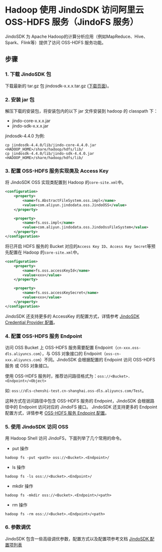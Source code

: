 # Hadoop 使用 JindoSDK 访问阿里云 OSS-HDFS 服务（JindoFS 服务）

JindoSDK 为 Apache Hadoop的计算分析应用（例如MapReduce、Hive、Spark、Flink等）提供了访问 OSS-HDFS 服务功能。

## 步骤

### 1. 下载 JindoSDK 包
下载最新的 tar.gz 包 jindosdk-x.x.x.tar.gz ([下载页面](/docs/user/4.x/jindodata_download.md))。

### 2. 安装 jar 包
解压下载的安装包，将安装包内的以下 jar 文件安装到 hadoop 的 classpath 下：
* jindo-core-x.x.x.jar
* jindo-sdk-x.x.x.jar

jindosdk-4.4.0 为例:
```
cp jindosdk-4.4.0/lib/jindo-core-4.4.0.jar <HADOOP_HOME>/share/hadoop/hdfs/lib/
cp jindosdk-4.4.0/lib/jindo-sdk-4.4.0.jar <HADOOP_HOME>/share/hadoop/hdfs/lib/
```

### 3. 配置 OSS-HDFS 服务实现类及 Access Key

将 JindoSDK OSS 实现类配置到 Hadoop 的`core-site.xml`中。

```xml
<configuration>
    <property>
        <name>fs.AbstractFileSystem.oss.impl</name>
        <value>com.aliyun.jindodata.oss.JindoOSS</value>
    </property>

    <property>
        <name>fs.oss.impl</name>
        <value>com.aliyun.jindodata.oss.JindoOssFileSystem</value>
    </property>
</configuration>
```
将已开启 HDFS 服务的 Bucket 对应的`Access Key ID`、`Access Key Secret`等预先配置在 Hadoop 的`core-site.xml`中。
```xml
<configuration>
    <property>
        <name>fs.oss.accessKeyId</name>
        <value>xxx</value>
    </property>

    <property>
        <name>fs.oss.accessKeySecret</name>
        <value>xxx</value>
    </property>
</configuration>
```
JindoSDK 还支持更多的 AccessKey 的配置方式，详情参考 [JindoSDK Credential Provider 配置](security/jindosdk_credential_provider.md)。

### 4. 配置 OSS-HDFS 服务 Endpoint
访问 OSS Bucket 上 OSS-HDFS 服务需要配置 Endpoint（`cn-xxx.oss-dls.aliyuncs.com`），与 OSS 对象接口的 Endpoint（`oss-cn-xxx.aliyuncs.com`）不同。JindoSDK 会根据配置的 Endpoint 访问 OSS-HDFS 服务 或 OSS 对象接口。

使用 OSS-HDFS 服务时，推荐访问路径格式为：`oss://<Bucket>.<Endpoint>/<Object>`

如: `oss://dls-chenshi-test.cn-shanghai.oss-dls.aliyuncs.com/Test`。

这种方式在访问路径中包含 OSS-HDFS 服务的 Endpoint，JindoSDK 会根据路径中的 Endpoint 访问对应的 JindoFS 接口。 JindoSDK 还支持更多的 Endpoint 配置方式，详情参考 [OSS-HDFS 服务 Endpoint 配置](../configuration/jindosdk_endpoint_configuration.md)。

### 5. 使用 JindoSDK 访问 OSS
用 Hadoop Shell 访问 JindoFS，下面列举了几个常用的命令。

* put 操作
```
hadoop fs -put <path> oss://<Bucket>.<Endpoint>/
```

* ls 操作
```
hadoop fs -ls oss://<Bucket>.<Endpoint>/
```

* mkdir 操作
```
hadoop fs -mkdir oss://<Bucket>.<Endpoint>/<path>
```

* rm 操作
```
hadoop fs -rm oss://<Bucket>.<Endpoint>/<path>
```

### 6. 参数调优
JindoSDK 包含一些高级调优参数，配置方式以及配置项参考文档 [JindoSDK 配置项列表](../configuration/jindosdk_configuration_list.md)